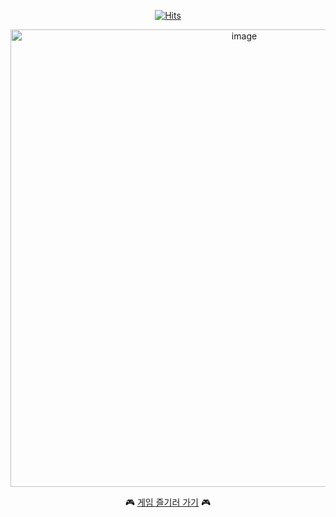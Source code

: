 <div align=center>
  
[![Hits](https://hits.seeyoufarm.com/api/count/incr/badge.svg?url=https%3A%2F%2Fgithub.com%2Fmini-game-world&count_bg=%2379C83D&title_bg=%23555555&icon=&icon_color=%23E7E7E7&title=hits&edge_flat=false)](https://hits.seeyoufarm.com)

<img width="732" alt="image" src="https://github.com/user-attachments/assets/e13b1eaf-e861-46da-85e9-7ad3b08ef1cd">


🎮  [게임 즐기러 가기](https://mini-game-world.com/)   🎮 
